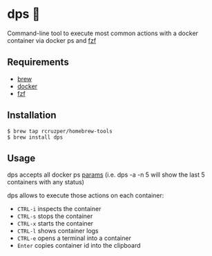 # dps :whale:

Command-line tool to execute most common actions with a docker container via docker ps and [fzf](https://github.com/junegunn/fzf)

## Requirements

- [brew](http://brew.sh/index_es.html)
- [docker](https://docs.docker.com/engine/installation/mac/#/docker-for-mac)
- [fzf](https://github.com/junegunn/fzf)

## Installation

```shell
$ brew tap rcruzper/homebrew-tools
$ brew install dps
```

## Usage

dps accepts all docker ps [params](https://docs.docker.com/engine/reference/commandline/ps/) (i.e. dps -a -n 5 will show the last 5 containers with any status)

dps allows to execute those actions on each container:

- ```CTRL-i``` inspects the container
- ```CTRL-s``` stops the container
- ```CTRL-x``` starts the container
- ```CTRL-l``` shows container logs
- ```CTRL-e``` opens a terminal into a container
- ```Enter``` copies container id into the clipboard
